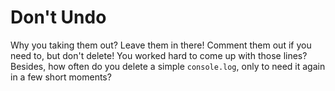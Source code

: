 # Don't Undo

Why you taking them out? Leave them in there! Comment them out if you need to, but don't delete! You worked hard to come up with those lines? Besides, how often do you delete a simple `console.log`, only to need it again in a few short moments?

